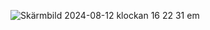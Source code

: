 ![Skärmbild 2024-08-12 klockan 16 22 31 em](https://github.com/user-attachments/assets/60af0e54-2120-448d-b230-0ec9d98c3e60)
